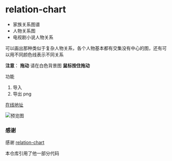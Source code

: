 # relation-chart

- 家族关系图谱
- 人物关系图
- 电视剧小说人物关系

可以画出那种类似于复杂人物关系，各个人物基本都有交集没有中心的图，还有可以用不同颜色线表示不同关系

**注意**： **拖动** 请在白色背景图 **鼠标按住拖动**

功能

1. 导入
2. 导出 png

[在线地址](https://cute-angelia.github.io/relation-chart/)

![预览图](https://user-images.githubusercontent.com/26561606/112568274-28860680-8e1d-11eb-97fd-c707d301dd46.png)

### 感谢

感谢 [relation-chart](https://github.com/xiedajian/relation-chart)

本仓库引用了他一部分代码
